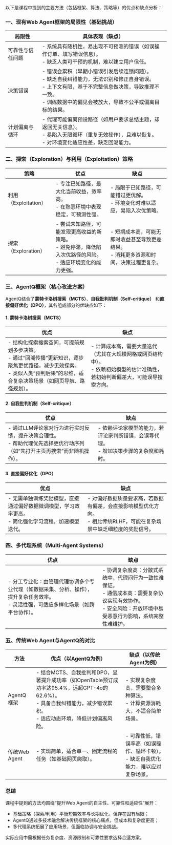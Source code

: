 以下是课程中提到的主要方法（包括框架、算法、策略等）的优点和缺点分析：


### 一、现有Web Agent框架的局限性（基础挑战）
| 局限性                | 具体表现（缺点）                                                                 |
|-----------------------|----------------------------------------------------------------------------------|
| 可靠性与信任问题      | - 系统具有随机性，易出现不可预测的错误（如误操作订单、填写错误信息）。<br>- 缺乏人类可干预的机制，难以建立用户信任。 |
| 决策错误              | - 错误会累积（早期小错误引发后续连锁问题）。<br>- 缺乏自我纠错能力，无法识别和修正自身错误。<br>- 上下文有限，基于不完整信息做决策，导致推理不一致。<br>- 训练数据中的偏见会被放大，导致不公平或偏离目标的结果。 |
| 计划偏离与循环        | - 代理可能偏离预设路径（如用户要求总结主题，却返回无关信息）。<br>- 易陷入无限循环（重复无效操作），且难以恢复。<br>- 对环境变化适应性差，缺乏回溯能力。 |


### 二、探索（Exploration）与利用（Exploitation）策略
| 策略       | 优点                                                                 | 缺点                                                                 |
|------------|----------------------------------------------------------------------|----------------------------------------------------------------------|
| 利用（Exploitation） | - 专注已知路径，最大化当前收益，效率高。<br>- 在熟悉环境中表现稳定，可预测性强。 | - 局限于已知路径，可能错过更优解。<br>- 环境变化时难以适应，易陷入次优策略。 |
| 探索（Exploration）  | - 尝试未知路径，可能发现更高收益的新策略。<br>- 避免停滞，降低陷入次优路径的风险。<br>- 适应环境变化的能力更强。 | - 短期成本高，可能无即时收益甚至导致更差结果。<br>- 消耗更多资源和时间，决策过程更复杂。 |


### 三、AgentQ框架（核心改进方案）
AgentQ结合了**蒙特卡洛树搜索（MCTS）**、**自我批判机制（Self-critique）** 和**直接偏好优化（DPO）**，其各组成部分的优缺点如下：

#### 1. 蒙特卡洛树搜索（MCTS）
| 优点                                                                 | 缺点                                                                 |
|----------------------------------------------------------------------|----------------------------------------------------------------------|
| - 结构化探索搜索空间，可提前规划多步决策。<br>- 通过“回溯传播”更新知识，逐步聚焦更优路径，减少无效探索。<br>- 类似人类“预判后果”的思维，适合复杂决策场景（如网页导航、路径规划）。 | - 计算成本高，需要大量迭代（尤其在大规模网格或网页结构中）。<br>- 依赖初始模型的估计准确性，若初始判断偏差大，可能误导搜索方向。 |

#### 2. 自我批判机制（Self-critique）
| 优点                                                                 | 缺点                                                                 |
|----------------------------------------------------------------------|----------------------------------------------------------------------|
| - 通过LLM评论家对行为进行实时反馈，提升决策合理性。<br>- 帮助代理优先选择更优行动序列（如“先打开主页再搜索”而非随机操作）。 | - 依赖评论家模型的能力，若评论家判断错误，会误导代理。<br>- 增加决策步骤的复杂度和耗时。 |

#### 3. 直接偏好优化（DPO）
| 优点                                                                 | 缺点                                                                 |
|----------------------------------------------------------------------|----------------------------------------------------------------------|
| - 无需单独训练奖励模型，直接通过偏好数据微调模型，学习效率更高。<br>- 简化强化学习流程，加速模型迭代。 | - 对偏好数据质量要求高，若数据有偏差，会直接影响模型优化方向。<br>- 相比传统RLHF，可能在复杂场景中缺乏细粒度的奖励信号。 |


### 四、多代理系统（Multi-Agent Systems）
| 优点                                                                 | 缺点                                                                 |
|----------------------------------------------------------------------|----------------------------------------------------------------------|
| - 分工专业化：由管理代理协调多个专业代理（如数据采集、分析、操作），提升复杂任务效率。<br>- 灵活性强，可适应多样化场景（如跨平台协作）。 | - 协调复杂度高：分散式系统中，代理间行为一致性难保证。<br>- 通信成本高：需要复杂协议实现有效协作。<br>- 安全风险：开放环境中易受恶意行为影响，系统完整性难维护。 |


### 五、传统Web Agent与AgentQ的对比
| 方法         | 优点（以AgentQ为例）                                                                 | 缺点（以传统Agent为例）                                                                 |
|--------------|--------------------------------------------------------------------------------------|--------------------------------------------------------------------------------------|
| AgentQ框架   | - 结合MCTS、自我批判和DPO，显著提升成功率（如OpenTable预订成功率达95.4%，远超GPT-4o的62.6%）。<br>- 具备自我纠错能力，减少错误累积。<br>- 适应动态环境，降低计划偏离风险。 | - 实现复杂度高，需要整合多种算法。<br>- 计算资源消耗大，不适合简单场景。 |
| 传统Web Agent | - 实现简单，适合单一、固定流程的任务（如基础网页爬取）。 | - 可靠性低，错误率高（如误操作、循环卡顿）。<br>- 缺乏自我优化能力，难以应对复杂场景。 |


### 总结
课程中提到的方法均围绕“提升Web Agent的自主性、可靠性和适应性”展开：  
- 基础策略（探索/利用）平衡短期效率与长期优化，但存在固有局限；  
- AgentQ通过多技术融合解决传统框架的核心痛点，但成本和复杂度更高；  
- 多代理系统拓展了应用场景，但面临协调与安全挑战。  

实际应用中需根据任务复杂度、资源限制和可靠性要求选择合适方案。
